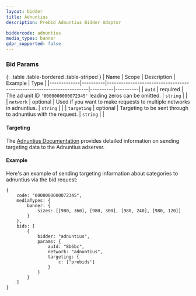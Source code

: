 ```yaml
---
layout: bidder
title: Adnuntius
description: Prebid Adnuntius Bidder Adaptor

biddercode: adnuntius
media_types: banner
gdpr_supported: false
---
```



### Bid Params

{: .table .table-bordered .table-striped }
| Name        | Scope    | Description                                                          | Example  | Type     |
|-------------|----------|----------------------------------------------------------------------|----------|----------|
| `auId`      | required | The ad unit ID `'0000000000072345'` leading zeros can be omitted.    | `string` |          |
| `network`   | optional | Used if you want to make requests to multiple networks in adnuntius. | `string` |          |
| `targeting` | optional | Targeting to be sent through to adnuntius with the request.          | `string` |          |



#### Targeting

The [Adnuntius Documentation](https://docs.adnuntius.com/adnuntius-advertising/requesting-ads/intro) provides detailed information on sending targeting data to the Adnuntius adserver.


#### Example

Here's an example of sending targeting information about categories to adnuntius via the bid request:
```
{
    code: "0000000000072345",
    mediaTypes: {
        banner: {
            sizes: [[980, 360], [980, 300], [980, 240], [980, 120]]
        }
    },
    bids: [
        {
            bidder: "adnuntius",
            params: {
                auId: "8b6bc",
                network: "adnuntius",
                targeting: {
                    c: ['prebids']
                }
            }
        }
    ]
}
```